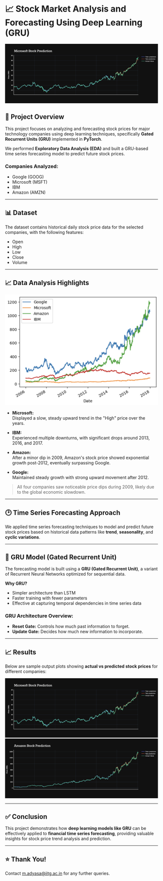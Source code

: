 # 📈 Stock Market Analysis and Forecasting Using Deep Learning (GRU)
![Microsoft Stock Prediction](assets/microstockprediction.png)


## 📑 Project Overview

This project focuses on analyzing and forecasting stock prices for major technology companies using deep learning techniques, specifically **Gated Recurrent Units (GRU)** implemented in **PyTorch**.

We performed **Exploratory Data Analysis (EDA)** and built a GRU-based time series forecasting model to predict future stock prices.

### Companies Analyzed:

- Google (GOOG)
- Microsoft (MSFT)
- IBM
- Amazon (AMZN)

---

## 📊 Dataset

The dataset contains historical daily stock price data for the selected companies, with the following features:

- Open
- High
- Low
- Close
- Volume

---

## 📈 Data Analysis Highlights

![Microsoft Stock Prediction](assets/all.png)

- **Microsoft:**  
  Displayed a slow, steady upward trend in the "High" price over the years.

- **IBM:**  
  Experienced multiple downturns, with significant drops around 2013, 2016, and 2017.

- **Amazon:**  
  After a minor dip in 2009, Amazon's stock price showed exponential growth post-2012, eventually surpassing Google.

- **Google:**  
  Maintained steady growth with strong upward movement after 2012.

> All four companies saw noticeable price dips during 2009, likely due to the global economic slowdown.

---

## 🕑 Time Series Forecasting Approach

We applied time series forecasting techniques to model and predict future stock prices based on historical data patterns like **trend**, **seasonality**, and **cyclic variations**.

---

## 🧠 GRU Model (Gated Recurrent Unit)

The forecasting model is built using a **GRU (Gated Recurrent Unit)**, a variant of Recurrent Neural Networks optimized for sequential data.

**Why GRU?**

- Simpler architecture than LSTM
- Faster training with fewer parameters
- Effective at capturing temporal dependencies in time series data

### GRU Architecture Overview:

- **Reset Gate:** Controls how much past information to forget.
- **Update Gate:** Decides how much new information to incorporate.

---

## 📈 Results

Below are sample output plots showing **actual vs predicted stock prices** for different companies:

![Microsoft Stock Prediction](assets/microstockprediction.png)
![Microsoft Stock Prediction](assets/amazonstockprediction.png)

---


## ✅ Conclusion

This project demonstrates how **deep learning models like GRU** can be effectively applied to **financial time series forecasting**, providing valuable insights for stock price trend analysis and prediction.

---

## ⭐ Thank You!

Contact m.adyasa@iitg.ac.in for any further queries.

